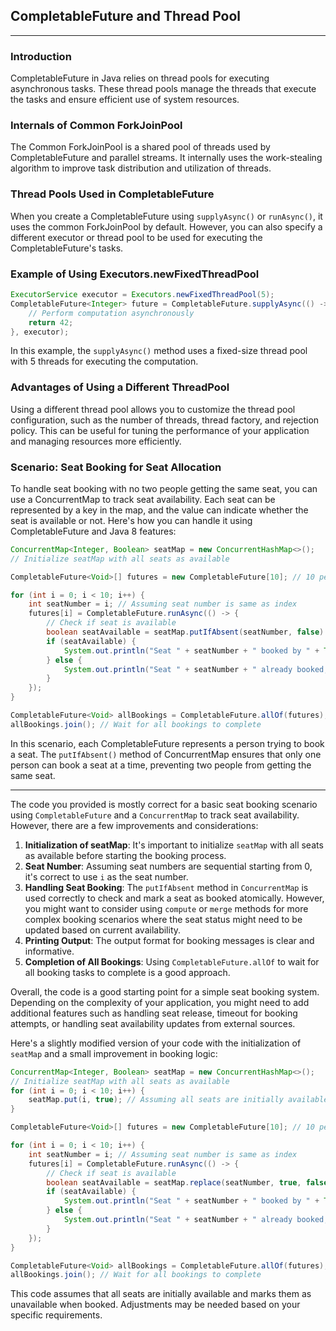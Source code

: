 ## CompletableFuture and Thread Pool

---

### Introduction

CompletableFuture in Java relies on thread pools for executing asynchronous tasks. These thread pools manage the threads that execute the tasks and ensure efficient use of system resources.

### Internals of Common ForkJoinPool

The Common ForkJoinPool is a shared pool of threads used by CompletableFuture and parallel streams. It internally uses the work-stealing algorithm to improve task distribution and utilization of threads.

### Thread Pools Used in CompletableFuture

When you create a CompletableFuture using `supplyAsync()` or `runAsync()`, it uses the common ForkJoinPool by default. However, you can also specify a different executor or thread pool to be used for executing the CompletableFuture's tasks.

### Example of Using Executors.newFixedThreadPool

```java
ExecutorService executor = Executors.newFixedThreadPool(5);
CompletableFuture<Integer> future = CompletableFuture.supplyAsync(() -> {
    // Perform computation asynchronously
    return 42;
}, executor);

```

In this example, the `supplyAsync()` method uses a fixed-size thread pool with 5 threads for executing the computation.

### Advantages of Using a Different ThreadPool

Using a different thread pool allows you to customize the thread pool configuration, such as the number of threads, thread factory, and rejection policy. This can be useful for tuning the performance of your application and managing resources more efficiently.

### Scenario: Seat Booking for Seat Allocation

To handle seat booking with no two people getting the same seat, you can use a ConcurrentMap to track seat availability. Each seat can be represented by a key in the map, and the value can indicate whether the seat is available or not. Here's how you can handle it using CompletableFuture and Java 8 features:

```java
ConcurrentMap<Integer, Boolean> seatMap = new ConcurrentHashMap<>();
// Initialize seatMap with all seats as available

CompletableFuture<Void>[] futures = new CompletableFuture[10]; // 10 people trying to book

for (int i = 0; i < 10; i++) {
    int seatNumber = i; // Assuming seat number is same as index
    futures[i] = CompletableFuture.runAsync(() -> {
        // Check if seat is available
        boolean seatAvailable = seatMap.putIfAbsent(seatNumber, false) == null;
        if (seatAvailable) {
            System.out.println("Seat " + seatNumber + " booked by " + Thread.currentThread().getName());
        } else {
            System.out.println("Seat " + seatNumber + " already booked, trying another seat.");
        }
    });
}

CompletableFuture<Void> allBookings = CompletableFuture.allOf(futures);
allBookings.join(); // Wait for all bookings to complete

```

In this scenario, each CompletableFuture represents a person trying to book a seat. The `putIfAbsent()` method of ConcurrentMap ensures that only one person can book a seat at a time, preventing two people from getting the same seat.

---

The code you provided is mostly correct for a basic seat booking scenario using `CompletableFuture` and a `ConcurrentMap` to track seat availability. However, there are a few improvements and considerations:

1. **Initialization of seatMap**: It's important to initialize `seatMap` with all seats as available before starting the booking process.
2. **Seat Number**: Assuming seat numbers are sequential starting from 0, it's correct to use `i` as the seat number.
3. **Handling Seat Booking**: The `putIfAbsent` method in `ConcurrentMap` is used correctly to check and mark a seat as booked atomically. However, you might want to consider using `compute` or `merge` methods for more complex booking scenarios where the seat status might need to be updated based on current availability.
4. **Printing Output**: The output format for booking messages is clear and informative.
5. **Completion of All Bookings**: Using `CompletableFuture.allOf` to wait for all booking tasks to complete is a good approach.

Overall, the code is a good starting point for a simple seat booking system. Depending on the complexity of your application, you might need to add additional features such as handling seat release, timeout for booking attempts, or handling seat availability updates from external sources.

Here's a slightly modified version of your code with the initialization of `seatMap` and a small improvement in booking logic:

```java
ConcurrentMap<Integer, Boolean> seatMap = new ConcurrentHashMap<>();
// Initialize seatMap with all seats as available
for (int i = 0; i < 10; i++) {
    seatMap.put(i, true); // Assuming all seats are initially available
}

CompletableFuture<Void>[] futures = new CompletableFuture[10]; // 10 people trying to book

for (int i = 0; i < 10; i++) {
    int seatNumber = i; // Assuming seat number is same as index
    futures[i] = CompletableFuture.runAsync(() -> {
        // Check if seat is available
        boolean seatAvailable = seatMap.replace(seatNumber, true, false);
        if (seatAvailable) {
            System.out.println("Seat " + seatNumber + " booked by " + Thread.currentThread().getName());
        } else {
            System.out.println("Seat " + seatNumber + " already booked, trying another seat.");
        }
    });
}

CompletableFuture<Void> allBookings = CompletableFuture.allOf(futures);
allBookings.join(); // Wait for all bookings to complete

```

This code assumes that all seats are initially available and marks them as unavailable when booked. Adjustments may be needed based on your specific requirements.